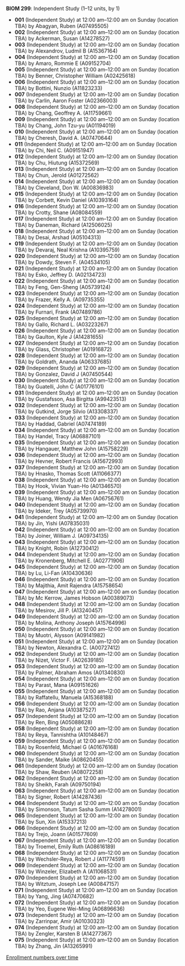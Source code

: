 **BIOM 299**: Independent Study (1–12 units, by 1)

- **001** (Independent Study) at 12:00 am–12:00 am on Sunday (location TBA) by Abagyan, Ruben (A07495505)
- **002** (Independent Study) at 12:00 am–12:00 am on Sunday (location TBA) by Ackerman, Susan (A14278527)
- **003** (Independent Study) at 12:00 am–12:00 am on Sunday (location TBA) by Alexandrov, Ludmil B (A15367164)
- **004** (Independent Study) at 12:00 am–12:00 am on Sunday (location TBA) by Amaro, Rommie E (A09152704)
- **005** (Independent Study) at 12:00 am–12:00 am on Sunday (location TBA) by Benner, Christopher William (A02425618)
- **006** (Independent Study) at 12:00 am–12:00 am on Sunday (location TBA) by Bottini, Nunzio (A11823233)
- **007** (Independent Study) at 12:00 am–12:00 am on Sunday (location TBA) by Carlin, Aaron Foster (A02366003)
- **008** (Independent Study) at 12:00 am–12:00 am on Sunday (location TBA) by Chang, Geoffrey A. (A11759661)
- **009** (Independent Study) at 12:00 am–12:00 am on Sunday (location TBA) by Chang, John Tzu-yu (A01194019)
- **010** (Independent Study) at 12:00 am–12:00 am on Sunday (location TBA) by Cheresh, David A. (A07470644)
- **011** (Independent Study) at 12:00 am–12:00 am on Sunday (location TBA) by Chi, Neil C. (A09151947)
- **012** (Independent Study) at 12:00 am–12:00 am on Sunday (location TBA) by Chu, Hiutung (A15372569)
- **013** (Independent Study) at 12:00 am–12:00 am on Sunday (location TBA) by Chun, Jerold (A01272562)
- **014** (Independent Study) at 12:00 am–12:00 am on Sunday (location TBA) by Cleveland, Don W. (A00836983)
- **015** (Independent Study) at 12:00 am–12:00 am on Sunday (location TBA) by Corbett, Kevin Daniel (A10393164)
- **016** (Independent Study) at 12:00 am–12:00 am on Sunday (location TBA) by Crotty, Shane (A08084559)
- **017** (Independent Study) at 12:00 am–12:00 am on Sunday (location TBA) by Daneman, Richard (A12506025)
- **018** (Independent Study) at 12:00 am–12:00 am on Sunday (location TBA) by Desai, Arshad (A05104313)
- **019** (Independent Study) at 12:00 am–12:00 am on Sunday (location TBA) by Devaraj, Neal Krishna (A10395759)
- **020** (Independent Study) at 12:00 am–12:00 am on Sunday (location TBA) by Dowdy, Steven F. (A04534105)
- **021** (Independent Study) at 12:00 am–12:00 am on Sunday (location TBA) by Esko, Jeffrey D. (A02134723)
- **022** (Independent Study) at 12:00 am–12:00 am on Sunday (location TBA) by Feng, Gen-Sheng (A05739124)
- **023** (Independent Study) at 12:00 am–12:00 am on Sunday (location TBA) by Frazer, Kelly A. (A09735355)
- **024** (Independent Study) at 12:00 am–12:00 am on Sunday (location TBA) by Furnari, Frank (A07489786)
- **025** (Independent Study) at 12:00 am–12:00 am on Sunday (location TBA) by Gallo, Richard L. (A03223267)
- **026** (Independent Study) at 12:00 am–12:00 am on Sunday (location TBA) by Gaulton, Kyle J (A14281655)
- **027** (Independent Study) at 12:00 am–12:00 am on Sunday (location TBA) by Glass, Christopher (A01916872)
- **028** (Independent Study) at 12:00 am–12:00 am on Sunday (location TBA) by Goldrath, Ananda (A06337685)
- **029** (Independent Study) at 12:00 am–12:00 am on Sunday (location TBA) by Gonzalez, David J (A07450544)
- **030** (Independent Study) at 12:00 am–12:00 am on Sunday (location TBA) by Guatelli, John C (A01776101)
- **031** (Independent Study) at 12:00 am–12:00 am on Sunday (location TBA) by Gustafsson, Asa Birgitta (A99423513)
- **032** (Independent Study) at 12:00 am–12:00 am on Sunday (location TBA) by Gutkind, Jorge Silvio (A13308337)
- **033** (Independent Study) at 12:00 am–12:00 am on Sunday (location TBA) by Haddad, Gabriel (A07474189)
- **034** (Independent Study) at 12:00 am–12:00 am on Sunday (location TBA) by Handel, Tracy (A06887101)
- **035** (Independent Study) at 12:00 am–12:00 am on Sunday (location TBA) by Hangauer, Matthew John (A15758229)
- **036** (Independent Study) at 12:00 am–12:00 am on Sunday (location TBA) by Hevner, Robert Francis (A15672993)
- **037** (Independent Study) at 12:00 am–12:00 am on Sunday (location TBA) by Hnasko, Thomas Scott (A11066377)
- **038** (Independent Study) at 12:00 am–12:00 am on Sunday (location TBA) by Hook, Vivian Yuan-Ho (A01346570)
- **039** (Independent Study) at 12:00 am–12:00 am on Sunday (location TBA) by Huang, Wendy Jia Men (A06756761)
- **040** (Independent Study) at 12:00 am–12:00 am on Sunday (location TBA) by Ideker, Trey (A05739970)
- **041** (Independent Study) at 12:00 am–12:00 am on Sunday (location TBA) by Jin, Yishi (A07835031)
- **042** (Independent Study) at 12:00 am–12:00 am on Sunday (location TBA) by Joiner, William J. (A09734135)
- **043** (Independent Study) at 12:00 am–12:00 am on Sunday (location TBA) by Knight, Robin (A12730412)
- **044** (Independent Study) at 12:00 am–12:00 am on Sunday (location TBA) by Kronenberg, Mitchell E. (A02771906)
- **045** (Independent Study) at 12:00 am–12:00 am on Sunday (location TBA) by Lu, Li-Fan (A10430636)
- **046** (Independent Study) at 12:00 am–12:00 am on Sunday (location TBA) by Majithia, Amit Rajendra (A15758654)
- **047** (Independent Study) at 12:00 am–12:00 am on Sunday (location TBA) by Mc Kerrow, James Hobson (A00389073)
- **048** (Independent Study) at 12:00 am–12:00 am on Sunday (location TBA) by Mesirov, Jill P. (A13240457)
- **049** (Independent Study) at 12:00 am–12:00 am on Sunday (location TBA) by Molina, Anthony Joseph (A15764996)
- **050** (Independent Study) at 12:00 am–12:00 am on Sunday (location TBA) by Muotri, Alysson (A09141982)
- **051** (Independent Study) at 12:00 am–12:00 am on Sunday (location TBA) by Newton, Alexandra C. (A00727412)
- **052** (Independent Study) at 12:00 am–12:00 am on Sunday (location TBA) by Nizet, Victor F. (A02639185)
- **053** (Independent Study) at 12:00 am–12:00 am on Sunday (location TBA) by Palmer, Abraham Amos (A01340830)
- **054** (Independent Study) at 12:00 am–12:00 am on Sunday (location TBA) by Parast, Mana (A09151626)
- **055** (Independent Study) at 12:00 am–12:00 am on Sunday (location TBA) by Raffatellu, Manuela (A15368188)
- **056** (Independent Study) at 12:00 am–12:00 am on Sunday (location TBA) by Rao, Anjana (A10387527)
- **057** (Independent Study) at 12:00 am–12:00 am on Sunday (location TBA) by Ren, Bing (A05088628)
- **058** (Independent Study) at 12:00 am–12:00 am on Sunday (location TBA) by Reya, Tannishtha (A10148467)
- **059** (Independent Study) at 12:00 am–12:00 am on Sunday (location TBA) by Rosenfeld, Michael G (A01676168)
- **060** (Independent Study) at 12:00 am–12:00 am on Sunday (location TBA) by Sander, Maike (A08620455)
- **061** (Independent Study) at 12:00 am–12:00 am on Sunday (location TBA) by Shaw, Reuben (A08072258)
- **062** (Independent Study) at 12:00 am–12:00 am on Sunday (location TBA) by Sheikh, Farah (A09750194)
- **063** (Independent Study) at 12:00 am–12:00 am on Sunday (location TBA) by Signer, Robert (A14287436)
- **064** (Independent Study) at 12:00 am–12:00 am on Sunday (location TBA) by Simonson, Tatum Sasha Summ (A14278001)
- **065** (Independent Study) at 12:00 am–12:00 am on Sunday (location TBA) by Sun, Xin (A15337213)
- **066** (Independent Study) at 12:00 am–12:00 am on Sunday (location TBA) by Trejo, Joann (A01577609)
- **067** (Independent Study) at 12:00 am–12:00 am on Sunday (location TBA) by Troemel, Emily Ruth (A08616189)
- **068** (Independent Study) at 12:00 am–12:00 am on Sunday (location TBA) by Wechsler-Reya, Robert J (A11774591)
- **069** (Independent Study) at 12:00 am–12:00 am on Sunday (location TBA) by Winzeler, Elizabeth A (A11068531)
- **070** (Independent Study) at 12:00 am–12:00 am on Sunday (location TBA) by Witztum, Joseph Lee (A00847157)
- **071** (Independent Study) at 12:00 am–12:00 am on Sunday (location TBA) by Yang, Jing (A07470682)
- **072** (Independent Study) at 12:00 am–12:00 am on Sunday (location TBA) by Yeo, Eugene Wei-Ming (A06896636)
- **073** (Independent Study) at 12:00 am–12:00 am on Sunday (location TBA) by Zarrinpar, Amir (A01030323)
- **074** (Independent Study) at 12:00 am–12:00 am on Sunday (location TBA) by Zengler, Karsten B (A14277367)
- **075** (Independent Study) at 12:00 am–12:00 am on Sunday (location TBA) by Zhang, Jin (A13265991)

[Enrollment numbers over time](./BIOM299.tsv)
